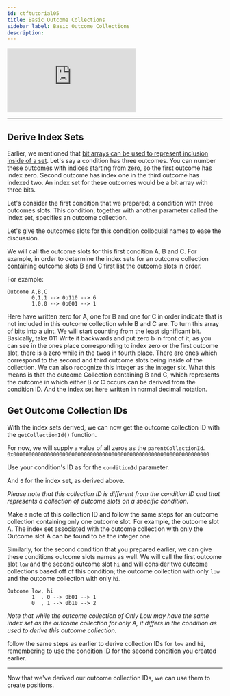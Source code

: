 ```yaml
---
id: ctftutorial05
title: Basic Outcome Collections
sidebar_label: Basic Outcome Collections
description:
---
```

<div class="resp-container">
    <iframe class="resp-iframe" src="https://www.youtube-nocookie.com/embed/uZNWq07Y4Ag?start=1037" frameborder="0" allow="accelerometer; autoplay; encrypted-media; gyroscope; picture-in-picture" allowfullscreen></iframe>
</div>

---

## Derive Index Sets

Earlier, we mentioned that [bit arrays can be used to represent inclusion inside of a set](ctftutorial04.md). Let's say a condition has three outcomes. You can number these outcomes with indices starting from zero, so the first outcome has index zero. Second outcome has index one in the third outcome has indexed two. An index set for these outcomes would be a bit array with three bits.

Let's consider the first condition that we prepared; a condition with three outcomes slots.
This condition, together with another parameter called the index set, specifies an outcome collection.

Let's give the outcomes slots for this condition colloquial names to ease the discussion.

We will call the outcome slots for this first condition A, B and C. For example, in order to determine the index sets for an outcome collection containing outcome slots B and C first list the outcome slots in order.

For example:
```
Outcome A,B,C
        0,1,1 --> 0b110 --> 6
        1,0,0 --> 0b001 --> 1
```

Here have written zero for A, one for B and one for C in order indicate that is not included in this outcome collection while B and C are. To turn this array of bits into a uint. We will start counting from the least significant bit. Basically, take 011 Write it backwards and put zero b in front of it, as you can see in the ones place corresponding to index zero or the first outcome slot, there is a zero while in the twos in fourth place. There are ones which correspond to the second and third outcome slots being inside of the collection. We can also recognize this integer as the integer six. What this means is that the outcome Collection containing B and C, which represents the outcome in which either B or C occurs can be derived from the condition ID. And the index set here written in normal decimal notation.

## Get Outcome Collection IDs

With the index sets derived, we can now get the outcome collection ID with the `getCollectionId()` function.

For now, we will supply a value of all zeros as the `parentCollectionId`.
`0x0000000000000000000000000000000000000000000000000000000000000000`

Use your condition's ID as for the `conditionId` parameter.

And `6` for the index set, as derived above.


*Please note that this collection ID is different from the condition ID and that represents a collection of outcome slots on a specific condition.*

Make a note of this collection ID and follow the same steps for an outcome collection containing only one outcome slot. For example, the outcome slot A. The index set associated with the outcome collection with only the Outcome slot A can be found to be the integer one.


Similarly, for the second condition that you prepared earlier, we can give these conditions outcome slots names as well. We will call the first outcome slot `low` and the second outcome slot `hi` and will consider two outcome collections based off of this condition; the outcome collection with only `low` and the outcome collection with only `hi`.

```
Outcome low, hi
        1  , 0 --> 0b01 --> 1
        0  , 1 --> 0b10 --> 2
```

*Note that while the outcome collection of Only Low may have the same index set as the outcome collection for only A, it differs in the condition as used to derive this outcome collection.*

follow the same steps as earlier to derive collection IDs for `low` and `hi`, remembering to use the condition ID for the second condition you created earlier.

---

Now that we've derived our outcome collection IDs, we can use them to create positions.
